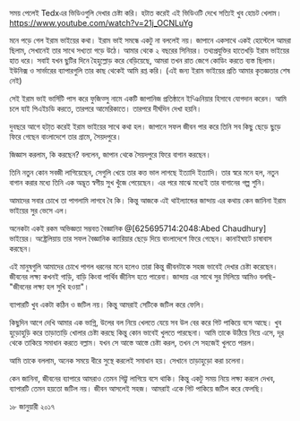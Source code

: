 

সময় পেলেই Tedxএর ভিডিওগুলি দেখার চেষ্টা করি। হটাত করেই এই ভিডিওটি দেখে সত‍্যিই খুব হোচট খেলাম। 
https://www.youtube.com/watch?v=21j_OCNLuYg


মনে পড়ে গেল ইরাম ভাইয়ের কথা। ইরাম ভাই সমন্ধে একটু না বললেই নয়। জাপানে একসাথে একই হোস্টেলে আমরা ছিলাম, সেখানেই তার সাথে সখ‍্যতা গড়ে উঠে। আমার থেকে ২ বছরের সিনিয়র। তথ‍্যপ্রযুক্তির হাতেখড়ি ইরাম ভাইয়ের হাত ধরে। সবাই যখন ছুটির দিনে হৈহুল্লোড় করে বেড়িয়েছে, আমরা তখন রাত জেগে কোডিং করতে ব‍্যস্ত ছিলাম। ইউনিক্স ও সার্ভারের ব‍্যাপারগুলি তার কাছ থেকেই আমি রপ্ত করি। (এই জন‍্য ইরাম ভাইয়ের প্রতি আমার কৃতজ্ঞতার শেষ নেই)

সেই ইরাম ভাই ভার্সিটি পাস করে ফুজিত্সু নামে একটি জাপানিজ প্রতিষ্ঠানে ইন্ঞিনিয়ার হিসাবে যোগদান করেন। আমি চলে যাই পিএইচডি করতে, তারপরে আমেরিকাতে। তারপরে দীর্ঘদিন দেখা হয়নি। 

দুবছরে আগে হটা্ত করেই ইরাম ভাইয়ের সাথে কথা হল। জাপানে সফল জীবন পার করে তিনি সব কিছু ছেড়ে ছুড়ে ফিরে গেছেন বাংলাদেশে তার গ্রামে, সৈয়দপুরে। 

জিজ্ঞাস করলাম, কি করছেন? 
বললেন, জাপান থেকে সৈয়দপুরে ফিরে বাগান করছেন। 

তিনি নতুন কোন সবজী লাগিয়েছেন, সেগুলি খেয়ে তার কত্ত ভাল লাগছে ইত‍্যাদি ইত‍্যাদি। তার স্বরে মনে হল, নতুন বাগান করার মধ‍্যে তিনি এক অদ্ভূত স্বগীয় সুখ খুঁজে পেয়েছেন। এর পরে মাঝে মধ‍্যেই তার বাগানের গল্প শুনি। 

আমাদের সবার চোখে তা পাগলামি লাগবে বৈ কি। কিন্তু আজকে এই থাইল‍্যান্ডের জান্দায় এর কথায় কেন জানিনা ইরাম ভাইয়ের সুর ভেসে এল। 

অনেকটা একই রকম অভিজ্ঞতা সম্ভবত বৈজ্ঞানিক @[625695714:2048:Abed Chaudhury] ভাইয়ের। অষ্ট্রেলিয়ায় তার সফল বৈজ্ঞানিক ক‍্যারিয়ার ছেড়ে দিয়ে বাংলাদেশে ফিরে গেছেন। কানাইঘাটে চাষাবাস করছেন। 

এই মানুষগুলি আমাদের চোখে পাগল ধরনের মনে হলেও তারা কিন্তু জীবনটাকে সহজ ভাবেই দেখার চেষ্টা করেছেন। জীবনের লক্ষ‍্য কখনই গাড়ি, বাড়ি কিংবা পার্থিব জীনিস হতে পারেনা। জান্দায় এর সাথে সুর মিলিয়ে আমিও বলছি- "জীবনের লক্ষ‍্য হল সুখি হওয়া"।

ব‍্যাপারটি খুব একটা কঠিন ও জটিল নয়। কিন্তু আমরাই সেটিকে জটিল করে ফেলি। 

কিছুদিন আগে দেখি আমার এক ভাগ্নি, উলের বল নিয়ে খেলতে যেয়ে সব উল বের করে গিট পাকিয়ে বসে আছে। খুব হুড়োহুড়ি করে তাড়াতাড়ি খোলার চেষ্টা করছে কিন্তু কোন ভাবেই খুলতে পারছেনা। আমি তাকে উঠিয়ে নিয়ে এসে, দূর থেকে তাকিয়ে সমাধান করতে বল্লাম। যখন সে আস্তে আস্তে চেষ্টা করল, তখন সে সহজেই খুলতে পারল। 

আমি তাকে বললাম, অনেক সময়ে ধীরে সুস্থে করলেই সমাধান হয়। সেখানে তাড়াহুড়ো করা চলেনা। 

কেন জানিনা, জীবনের ব‍্যাপারে আমরাও তেমন গিট্টু লাগিয়ে বসে থাকি। কিন্তু একটু সময় নিয়ে লক্ষ‍্য করলে দেখব, ব‍্যাপারটি তেমন হয়তো জটিল নয়। জীবন আসলেই সহজ। আমরাই একে গিট পাকিয়ে জটিল করে ফেলছি।


১৮ জানুয়ারী ২০১৭